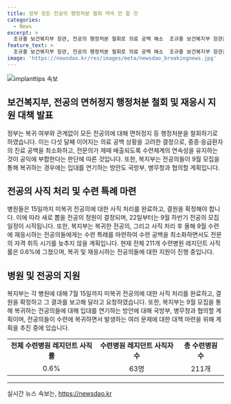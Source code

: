 ```yaml
---
title: 정부 모든 전공의 행정처분 철회 약속 안 할 것
categories:
  - News
excerpt: >
  조규홍 보건복지부 장관, 전공의 행정처분 철회로 의료 공백 해소  조규홍 보건복지부 장관은 모든 전공의에 대한 행정처분을 철회하기로 결정했다. 5개월에 걸친 의료 공백을 고려해 이를 결정한 것으로, 이에 따라 전공의들이 사직 처리를 완료해야 한다. 수련병원은 사직 처리를 완료하면 새 전공의 정원이 결정되며, 정부는 복귀한 전공의와 재응시하는 전공의들을 위한 수련 특례를 마련할 예정이다. 또한, 복귀하는 전공의들에 대한 입대 연기 방안도 검토 중이다.
feature_text: >
  조규홍 보건복지부 장관, 전공의 행정처분 철회로 의료 공백 해소  조규홍 보건복지부 장관은 모든 전공의에 대한 행정처분을 철회하기로 결정했다. 5개월에 걸친 의료 공백을 고려해 이를 결정한 것으로, 이에 따라 전공의들이 사직 처리를 완료해야 한다. 수련병원은 사직 처리를 완료하면 새 전공의 정원이 결정되며, 정부는 복귀한 전공의와 재응시하는 전공의들을 위한 수련 특례를 마련할 예정이다. 또한, 복귀하는 전공의들에 대한 입대 연기 방안도 검토 중이다.
image: 'https://newsdao.kr/res/images/meta/newsdao_breakingnews.jpg'
---
```


<p><img src="https://newsdao.kr/res/images/meta/newsdao_breakingnews.jpg" alt="implanttips 속보" /></p>

<h2 data-ke-size="size26">보건복지부, 전공의 면허정지 행정처분 철회 및 재응시 지원 대책 발표</h2>

<p data-ke-size="size16">정부는 복귀 여부와 관계없이 모든 전공의에 대해 면허정지 등 행정처분을 철회하기로 하였습니다. 이는 다섯 달째 이어지는 의료 공백 상황을 고려한 결정으로, 중증·응급환자의 진료 공백을 최소화하고, 전문의가 제때 배출되도록 수련체계의 연속성을 유지하는 것이 공익에 부합한다는 판단에 따른 것입니다. 또한, 복지부는 전공의들이 9월 모집을 통해 복귀하는 경우에는 입대를 연기하는 방안도 국방부, 병무청과 협의할 계획입니다.</p>

<h2 data-ke-size="size26">전공의 사직 처리 및 수련 특례 마련</h2>

<p data-ke-size="size16">병원들은 15일까지 미복귀 전공의에 대한 사직 처리를 완료하고, 결원을 확정해야 합니다. 이에 따라 새로 뽑을 전공의 정원이 결정되며, 22일부터는 9월 하반기 전공의 모집 일정이 시작됩니다. 또한, 복지부는 복귀한 전공의, 그리고 사직 처리 후 올해 9월 수련에 재응시하는 전공의들에게는 수련 특례를 마련하여 수련 공백을 최소화하면서도 전문의 자격 취득 시기를 늦추지 않을 계획입니다. 현재 전체 211개 수련병원 레지던트 사직률은 0.6%에 그쳤으며, 복귀 및 재응시하는 전공의들에 대한 지원이 진행 중입니다.</p>

<h2 data-ke-size="size26">병원 및 전공의 지원</h2>

<p data-ke-size="size16">복지부는 각 병원에 대해 7월 15일까지 미복귀 전공의에 대한 사직 처리를 완료하고, 결원을 확정하고 그 결과를 보고해 달라고 요청하였습니다. 또한, 복지부는 9월 모집을 통해 복귀하는 전공의들에 대해 입대를 연기하는 방안에 대해 국방부, 병무청과 협의할 계획이며, 전공의들이 수련에 복귀하면서 발생하는 여러 문제에 대한 대책 마련을 위해 계획을 추진 중에 있습니다.</p>

<table>
    <tbody>
        <tr>
            <td style="text-align: center; height: 17px;"><b>전체 수련병원 레지던트 사직률</b></td>
            <td style="text-align: center; height: 17px;"><b>수련병원 레지던트 사직자 수</b></td>
            <td style="text-align: center; height: 17px;"><b>총 수련병원 수</b></td>
        </tr>
        <tr>
            <td style="text-align: center; height: 17px;">0.6%</td>
            <td style="text-align: center; height: 17px;">63명</td>
            <td style="text-align: center; height: 17px;">211개</td>
        </tr>
    </tbody>
</table>

<hr>

<p data-ke-size="size16"></p>
실시간 뉴스 속보는, <a href="https://newsdao.kr" rel="dofollow">https://newsdao.kr</a>


